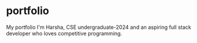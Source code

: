 # portfolio
My portfolio
I'm Harsha, CSE undergraduate-2024 and an aspiring full stack developer who loves competitive programming.
